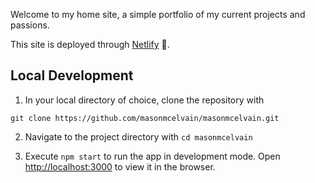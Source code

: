 Welcome to my home site, a simple portfolio of my current projects and passions.

This site is deployed through [Netlify](https://www.netlify.com/) 🎉.

## Local Development

1. In your local directory of choice, clone the repository with
```
git clone https://github.com/masonmcelvain/masonmcelvain.git
```

2. Navigate to the project directory with `cd masonmcelvain`

3. Execute `npm start` to run the app in development mode. Open [http://localhost:3000](http://localhost:3000) to view it in the browser.
